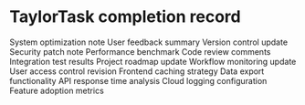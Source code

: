 # TaylorTask completion record
System optimization note
User feedback summary
Version control update
Security patch note
Performance benchmark
Code review comments
Integration test results
Project roadmap update
Workflow monitoring update
User access control revision
Frontend caching strategy
Data export functionality
API response time analysis
Cloud logging configuration
Feature adoption metrics
